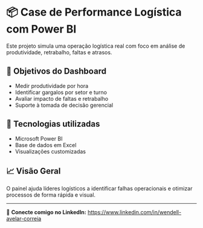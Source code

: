 # 📦 Case de Performance Logística com Power BI

Este projeto simula uma operação logística real com foco em análise de produtividade, retrabalho, faltas e atrasos.

## 🎯 Objetivos do Dashboard

- Medir produtividade por hora
- Identificar gargalos por setor e turno
- Avaliar impacto de faltas e retrabalho
- Suporte à tomada de decisão gerencial

## 🧩 Tecnologias utilizadas

- Microsoft Power BI
- Base de dados em Excel
- Visualizações customizadas

## 📈 Visão Geral

O painel ajuda líderes logísticos a identificar falhas operacionais e otimizar processos de forma rápida e visual.

---

🔗 **Conecte comigo no LinkedIn:** https://www.linkedin.com/in/wendell-avelar-correia

